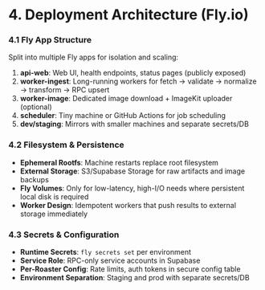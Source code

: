 # 4. Deployment Architecture (Fly.io)

### 4.1 Fly App Structure
Split into multiple Fly apps for isolation and scaling:

1. **api-web**: Web UI, health endpoints, status pages (publicly exposed)
2. **worker-ingest**: Long-running workers for fetch → validate → normalize → transform → RPC upsert
3. **worker-image**: Dedicated image download + ImageKit uploader (optional)
4. **scheduler**: Tiny machine or GitHub Actions for job scheduling
5. **dev/staging**: Mirrors with smaller machines and separate secrets/DB

### 4.2 Filesystem & Persistence
- **Ephemeral Rootfs**: Machine restarts replace root filesystem
- **External Storage**: S3/Supabase Storage for raw artifacts and image backups
- **Fly Volumes**: Only for low-latency, high-I/O needs where persistent local disk is required
- **Worker Design**: Idempotent workers that push results to external storage immediately

### 4.3 Secrets & Configuration
- **Runtime Secrets**: `fly secrets set` per environment
- **Service Role**: RPC-only service accounts in Supabase
- **Per-Roaster Config**: Rate limits, auth tokens in secure config table
- **Environment Separation**: Staging and prod with separate secrets/DB
